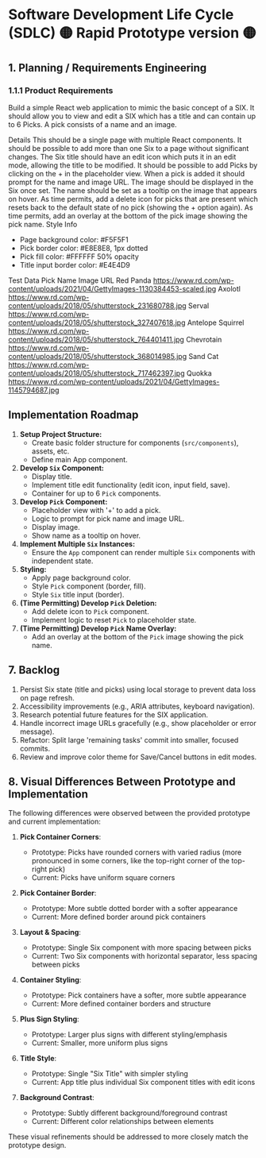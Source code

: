 # Software Development Life Cycle (SDLC) 🟡 Rapid Prototype version 🟡

## 1. Planning / Requirements Engineering

### 1.1.1 Product Requirements

Build a simple React web application to mimic the basic concept of a SIX. It should allow you to
view and edit a SIX which has a title and can contain up to 6 Picks. A pick consists of a name
and an image.

Details
This should be a single page with multiple React components. It should be possible to add more
than one Six to a page without significant changes.
The Six title should have an edit icon which puts it in an edit mode, allowing the title to be
modified.
It should be possible to add Picks by clicking on the + in the placeholder view. When a pick is
added it should prompt for the name and image URL. The image should be displayed in the Six
once set. The name should be set as a tooltip on the image that appears on hover.
As time permits, add a delete icon for picks that are present which resets back to the default
state of no pick (showing the + option again).
As time permits, add an overlay at the bottom of the pick image showing the pick name.
Style Info
- Page background color: #F5F5F1
- Pick border color: #E8E8E8, 1px dotted
- Pick fill color: #FFFFFF 50% opacity
- Title input border color: #E4E4D9

Test Data
Pick Name Image URL
Red Panda https://www.rd.com/wp-content/uploads/2021/04/GettyImages-1130384453-scaled.jpg
Axolotl https://www.rd.com/wp-content/uploads/2018/05/shutterstock_231680788.jpg
Serval https://www.rd.com/wp-content/uploads/2018/05/shutterstock_327407618.jpg
Antelope Squirrel https://www.rd.com/wp-content/uploads/2018/05/shutterstock_764401411.jpg
Chevrotain https://www.rd.com/wp-content/uploads/2018/05/shutterstock_368014985.jpg
Sand Cat https://www.rd.com/wp-content/uploads/2018/05/shutterstock_717462397.jpg
Quokka https://www.rd.com/wp-content/uploads/2021/04/GettyImages-1145794687.jpg


## Implementation Roadmap

1.  **Setup Project Structure:**
    *   Create basic folder structure for components (`src/components`), assets, etc.
    *   Define main App component.
2.  **Develop `Six` Component:**
    *   Display title.
    *   Implement title edit functionality (edit icon, input field, save).
    *   Container for up to 6 `Pick` components.
3.  **Develop `Pick` Component:**
    *   Placeholder view with '+' to add a pick.
    *   Logic to prompt for pick name and image URL.
    *   Display image.
    *   Show name as a tooltip on hover.
4.  **Implement Multiple `Six` Instances:**
    *   Ensure the `App` component can render multiple `Six` components with independent state.
5.  **Styling:**
    *   Apply page background color.
    *   Style `Pick` component (border, fill).
    *   Style `Six` title input (border).
6.  **(Time Permitting) Develop `Pick` Deletion:**
    *   Add delete icon to `Pick` component.
    *   Implement logic to reset `Pick` to placeholder state.
7.  **(Time Permitting) Develop `Pick` Name Overlay:**
    *   Add an overlay at the bottom of the `Pick` image showing the pick name.

<!--
### 1.1.2 Functional Requirements

| Code | Priority | Requirement                       | Status  |
| ---- | -------- | --------------------------------- | ------- |
| R1   | P0       | _(define functional requirement)_ | _(TBD)_ |
| R2   | P0       | _(define functional requirement)_ | _(TBD)_ |
| R3   | P1       | _(define functional requirement)_ | _(TBD)_ |
| R4   | P2       | _(define functional requirement)_ | _(TBD)_ |

### 1.1.3 Non-functional Requirements

| Code | Priority | Requirement                                                 | Status  |
| ---- | -------- | ----------------------------------------------------------- | ------- |
| NR1  | P0       | _(define non-functional requirement. Example: Scrappy)_     | _(TBD)_ |
| NR2  | P1       | _(define non-functional requirement. Example: Easy-to-use)_ | _(TBD)_ |

## 2. Design

_(Outline high-level architecture, data structures, and approach.)_

| Code | Design Decision                                                    |
| ---- | ------------------------------------------------------------------ |
| D1   | _(define design decisions. Example: Single-page app)_              |
| D2   | _(define design decisions. Example: Functional components, Hooks)_ |
| D3   | _(define design decisions. Example: TypeScript)_                   |
| D4   | _(define design decisions. Example: React Context)_                |
| D5   | _(define design decisions. Example: Mermaid diagram)_              |

## 3. Implementation

Plan:

1. _(define step)_
2. _(define step)_
3. _(define step)_
4. _(define step)_
5. _(define step)_

## 4. Testing

_(List manual tests or unit-test stubs for critical paths.)_

## 5. Deployment / Maintenance

_(Note deployment pipeline and long-term maintenance considerations.)_

## 6. Continuous Improvement (Extra-time Tasks)

### 6.1 UI / UX Enhancements

- Polish visual design, accessibility, and interaction flows.
- Implement progressive disclosure and micro-interactions as time permits.

## 6.2 Code & Architecture Refinement

- Refactor toward beneficial design patterns (e.g., MVC, Factory, Strategy).
- Enforce SOLID principles; eliminate code smells.

## 6.3 Best Practices & First-Principles Review

- Re-evaluate decisions using first-principles thinking.
- Update documentation, logging, observability; verify performance budgets.

-->

## 7. Backlog

1. Persist Six state (title and picks) using local storage to prevent data loss on page refresh.
2. Accessibility improvements (e.g., ARIA attributes, keyboard navigation).
3. Research potential future features for the SIX application.
4. Handle incorrect image URLs gracefully (e.g., show placeholder or error message).
5. Refactor: Split large 'remaining tasks' commit into smaller, focused commits.
6. Review and improve color theme for Save/Cancel buttons in edit modes.

## 8. Visual Differences Between Prototype and Implementation

The following differences were observed between the provided prototype and current implementation:

1. **Pick Container Corners**: 
   - Prototype: Picks have rounded corners with varied radius (more pronounced in some corners, like the top-right corner of the top-right pick)
   - Current: Picks have uniform square corners

2. **Pick Container Border**:
   - Prototype: More subtle dotted border with a softer appearance
   - Current: More defined border around pick containers

3. **Layout & Spacing**:
   - Prototype: Single Six component with more spacing between picks
   - Current: Two Six components with horizontal separator, less spacing between picks

4. **Container Styling**:
   - Prototype: Pick containers have a softer, more subtle appearance
   - Current: More defined container borders and structure

5. **Plus Sign Styling**:
   - Prototype: Larger plus signs with different styling/emphasis
   - Current: Smaller, more uniform plus signs

6. **Title Style**:
   - Prototype: Single "Six Title" with simpler styling
   - Current: App title plus individual Six component titles with edit icons

7. **Background Contrast**:
   - Prototype: Subtly different background/foreground contrast
   - Current: Different color relationships between elements

These visual refinements should be addressed to more closely match the prototype design.
